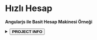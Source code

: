 # Hızlı Hesap
<link rel="stylesheet" href="https://cdn.jsdelivr.net/npm/normalize.css@8/normalize.min.css" media="all">
<strong>Angularjs ile Basit Hesap Makinesi Örneği</strong>
<p>
  <details>
    <summary><button><strong>PROJECT INFO</strong></button></summary>
    <br>
PROJECT WEB ADDRESS: <strong>https://wstatic.github.io/hizli_hesap/</strong>
<br>
<br>
PROJECT SOURCE: <strong>https://github.com/wstatic/hizli_hesap/</strong>
<br>
<br>
LICENSE NAME: <strong>MIT</strong> 
<br>
<br>
LICENSE SOURCE: <strong>https://github.com/wstatic/hizli_hesap/blob/master/LICENSE</strong>
</details>
</p>
